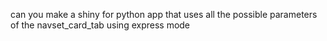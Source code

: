 can you make a shiny for python app that uses all the possible parameters of the navset_card_tab using express mode
